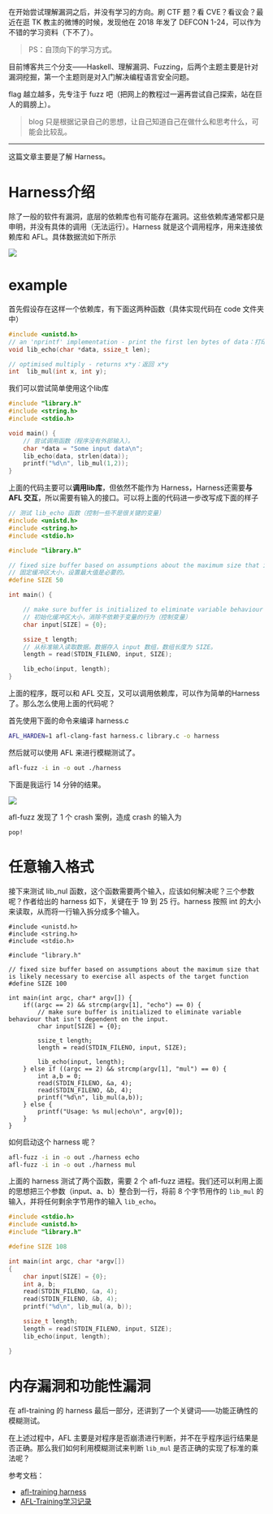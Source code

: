 
在开始尝试理解漏洞之后，并没有学习的方向。刷 CTF 题？看 CVE？看议会？最近在逛 TK 教主的微博的时候，发现他在 2018 年发了 DEFCON 1-24，可以作为不错的学习资料（下不了）。
> PS：自顶向下的学习方式。

目前博客共三个分支——Haskell、理解漏洞、Fuzzing，后两个主题主要是针对漏洞挖掘，第一个主题则是对入门解决编程语言安全问题。

flag 越立越多，先专注于 fuzz 吧（把网上的教程过一遍再尝试自己探索，站在巨人的肩膀上）。
> blog 只是根据记录自己的思想，让自己知道自己在做什么和思考什么，可能会比较乱。

---

这篇文章主要是了解 Harness。

# Harness介绍

除了一般的软件有漏洞，底层的依赖库也有可能存在漏洞。这些依赖库通常都只是申明，并没有具体的调用（无法运行）。Harness 就是这个调用程序，用来连接依赖库和 AFL。具体数据流如下所示

![](./images/10.svg)

# example

首先假设存在这样一个依赖库，有下面这两种函数（具体实现代码在 code 文件夹中）
```c
#include <unistd.h>
// an 'nprintf' implementation - print the first len bytes of data：打印前len个字符
void lib_echo(char *data, ssize_t len);

// optimised multiply - returns x*y：返回 x*y
int  lib_mul(int x, int y);
```
我们可以尝试简单使用这个lib库
```c
#include "library.h"
#include <string.h>
#include <stdio.h>

void main() {
    // 尝试调用函数（程序没有外部输入）。
    char *data = "Some input data\n";
    lib_echo(data, strlen(data));
    printf("%d\n", lib_mul(1,2));
}
```
上面的代码主要可以**调用lib库**，但依然不能作为 Harness，Harness还需要**与 AFL 交互**，所以需要有输入的接口。可以将上面的代码进一步改写成下面的样子
```c
// 测试 lib_echo 函数（控制一些不是很关键的变量）
#include <unistd.h>
#include <string.h>
#include <stdio.h>

#include "library.h"

// fixed size buffer based on assumptions about the maximum size that is likely necessary to exercise all aspects of the target function
// 固定缓冲区大小，设置最大值是必要的。
#define SIZE 50

int main() {

	// make sure buffer is initialized to eliminate variable behaviour that isn't dependent on the input.
	// 初始化缓冲区大小，消除不依赖于变量的行为（控制变量）
	char input[SIZE] = {0};

	ssize_t length;
	// 从标准输入读取数据。数据存入 input 数组，数组长度为 SIZE。
	length = read(STDIN_FILENO, input, SIZE);

	lib_echo(input, length);
}
```
上面的程序，既可以和 AFL 交互，又可以调用依赖库，可以作为简单的Harness了。那么怎么使用上面的代码呢？

首先使用下面的命令来编译 harness.c
```bash
AFL_HARDEN=1 afl-clang-fast harness.c library.c -o harness
```
然后就可以使用 AFL 来进行模糊测试了。
```bash
afl-fuzz -i in -o out ./harness
```
下面是我运行 14 分钟的结果。

![](./images/11.jpg)

afl-fuzz 发现了 1 个 crash 案例，造成 crash 的输入为
```
pop!
```



# 任意输入格式

接下来测试 lib_nul 函数，这个函数需要两个输入，应该如何解决呢？三个参数呢？作者给出的 harness 如下，关键在于 19 到 25 行。harness 按照 int 的大小来读取，从而将一行输入拆分成多个输入。
```
#include <unistd.h>
#include <string.h>
#include <stdio.h>

#include "library.h"

// fixed size buffer based on assumptions about the maximum size that is likely necessary to exercise all aspects of the target function
#define SIZE 100

int main(int argc, char* argv[]) {
    if((argc == 2) && strcmp(argv[1], "echo") == 0) {
        // make sure buffer is initialized to eliminate variable behaviour that isn't dependent on the input.
        char input[SIZE] = {0};

        ssize_t length;
        length = read(STDIN_FILENO, input, SIZE);

        lib_echo(input, length);
    } else if ((argc == 2) && strcmp(argv[1], "mul") == 0) {
        int a,b = 0;
        read(STDIN_FILENO, &a, 4);
        read(STDIN_FILENO, &b, 4);
        printf("%d\n", lib_mul(a,b));
    } else {
        printf("Usage: %s mul|echo\n", argv[0]);
    }
}
```
如何启动这个 harness 呢？
```bash
afl-fuzz -i in -o out ./harness echo
afl-fuzz -i in -o out ./harness mul
```
上面的 harness 测试了两个函数，需要 2 个 afl-fuzz 进程。我们还可以利用上面的思想把三个参数（input、a、b）整合到一行，将前 8 个字节用作的 `lib_mul` 的输入，并将任何剩余字节用作的输入 `lib_echo`。
```c
#include <stdio.h>
#include <unistd.h>
#include "library.h"

#define SIZE 108

int main(int argc, char *argv[])
{
    char input[SIZE] = {0};
    int a, b;
    read(STDIN_FILENO, &a, 4);
    read(STDIN_FILENO, &b, 4);
    printf("%d\n", lib_mul(a, b));

    ssize_t length;
    length = read(STDIN_FILENO, input, SIZE);
    lib_echo(input, length);

}
```


# 内存漏洞和功能性漏洞

在 afl-training 的 harness 最后一部分，还讲到了一个关键词——功能正确性的模糊测试。

在上述过程中，AFL 主要是对程序是否崩溃进行判断，并不在乎程序运行结果是否正确。那么我们如何利用模糊测试来判断 `lib_mul` 是否正确的实现了标准的乘法呢？



参考文档：
- [afl-training harness](https://github.com/mykter/afl-training/tree/main/harness)
- [AFL-Training学习记录](https://www.anquanke.com/post/id/254167#h2-2)
